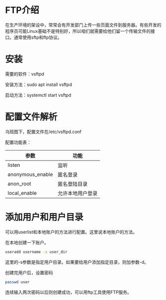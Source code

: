 # FTP介绍

在生产环境的架设中，常常会有开发部门上传一些页面文件到服务器。有些开发的程序员可能Linux基础不是特别好，所以咱们就需要给他们留一个传输文件的接口。通常使用sftp和ftp协议。

# 安装

需要的软件：vsftpd

安装方法：sudo apt install vsftpd

启动方法：systemctl start vsftpd

# 配置文件解析

乌班图下，配置文件在/etc/vsftpd.conf

配置功能表：


| 参数 | 功能 |
|----------|----------|
| listen | 监听 |
|anonymous_enable|匿名登录|
|anon_root|匿名登陆目录|
|local_enable|允许本地用户登录|

# 添加用户和用户目录

可以用userlist和本地账户的方法进行配置。这里说本地账户的方法。

在本地创建一下账户。

```bash 
useradd username -s user_dir
```

这里的-s参数是指定用户目录。如果要给用户添加指定目录，则加参数-d。

创建完用户后，设置密码

```bash
passwd user
```

连续输入两次密码以后则创建成功，可以用ftp工具使用FTP服务。